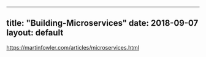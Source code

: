 
---
title: "Building-Microservices"
date: 2018-09-07
layout: default
---

https://martinfowler.com/articles/microservices.html

